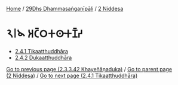 
[Home](/) / [29Dhs Dhammasaṅgaṇīpāḷi](...md) / [2 Niddesa](../29Dhs/2.md)

# 𑁨𑁇𑁪 𑀅𑀝𑁆𑀞𑀓𑀣𑀸𑀓𑀡𑁆𑀟

* [2.4.1 Tikaatthuddhāra](2.4/2.4.1.md)
* [2.4.2 Dukaatthuddhāra](2.4/2.4.2.md)

[Go to previous page (2.3.3.42 Khayeñāṇaduka)](2.3/2.3.3/2.3.3.42.md) / [Go to parent page (2 Niddesa)](../29Dhs/2.md) / [Go to next page (2.4.1 Tikaatthuddhāra)](2.4/2.4.1.md)


